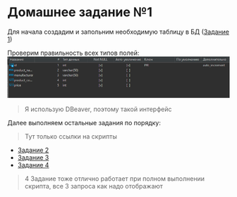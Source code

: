 # Домашнее задание №1

Для начала создадим и запольним необходимую таблицу в БД ([Задание 1](create_insert_scrtipt.sql))

Проверим правильность всех типов полей:
![Поля БД](img/db_cols.png)

> Я использую DBeaver, поэтому такой интерфейс

Далее выполняем остальные задания по порядку:

> Тут только ссылки на скрипты

 - [Задание 2](task_2.sql)
 - [Задание 3](task_3.sql)
 - [Задание 4](task_4.sql)

> 4 Задание тоже отлично работает при полном выполнении скрипта, все 3 запроса как надо отображают